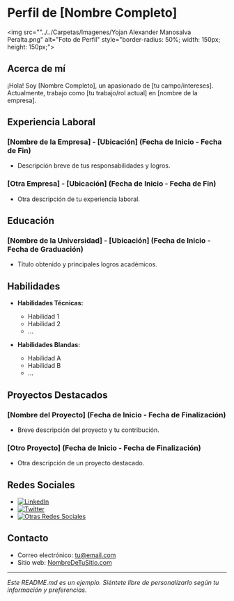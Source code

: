 # Perfil de [Nombre Completo]

<img src=""../../Carpetas/Imagenes/Yojan Alexander Manosalva Peralta.png" alt="Foto de Perfil" style="border-radius: 50%; width: 150px; height: 150px;">

## Acerca de mí

¡Hola! Soy [Nombre Completo], un apasionado de [tu campo/intereses]. Actualmente, trabajo como [tu trabajo/rol actual] en [nombre de la empresa].

## Experiencia Laboral

### [Nombre de la Empresa] - [Ubicación] (Fecha de Inicio - Fecha de Fin)

- Descripción breve de tus responsabilidades y logros.

### [Otra Empresa] - [Ubicación] (Fecha de Inicio - Fecha de Fin)

- Otra descripción de tu experiencia laboral.

## Educación

### [Nombre de la Universidad] - [Ubicación] (Fecha de Inicio - Fecha de Graduación)

- Título obtenido y principales logros académicos.

## Habilidades

- **Habilidades Técnicas:**
  - Habilidad 1
  - Habilidad 2
  - ...

- **Habilidades Blandas:**
  - Habilidad A
  - Habilidad B
  - ...

## Proyectos Destacados

### [Nombre del Proyecto] (Fecha de Inicio - Fecha de Finalización)

- Breve descripción del proyecto y tu contribución.

### [Otro Proyecto] (Fecha de Inicio - Fecha de Finalización)

- Otra descripción de un proyecto destacado.

## Redes Sociales

- [![LinkedIn](https://img.shields.io/badge/LinkedIn-Perfil-blue)](URL_de_tu_Perfil_de_LinkedIn)
- [![Twitter](https://img.shields.io/badge/Twitter-@Usuario-brightgreen)](URL_de_tu_Perfil_de_Twitter)
- [![Otras Redes Sociales](https://img.shields.io/badge/Otras-Redes%20Sociales-yellow)](URL_de_otras_redes)

## Contacto

- Correo electrónico: [tu@email.com](mailto:tu@email.com)
- Sitio web: [NombreDeTuSitio.com](URL_de_tu_sitio_web)

---

*Este README.md es un ejemplo. Siéntete libre de personalizarlo según tu información y preferencias.*
